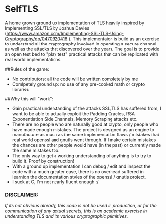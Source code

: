 # SelfTLS
A home grown ground up implementation of TLS heavily inspired by Implementing SSL/TLS by Joshua Davies (https://www.amazon.com/Implementing-SSL-TLS-Using-Cryptography/dp/0470920416 ). 
This implementaion is build as  an exercise to understand all the cryptography involved in operating a secure channel as well
as the attacks that discovered over the years. The goal is to provide an open test bed to "play test" practical attacks that can be 
replicated with real world implementations. 

##Rules of the game:
* No contributors: all the code will be written completely by me
* Comlpetely ground up: no use of any pre-cooked math or crypto libraries

##Why this will "work":
* Gain practical understanding of the attacks SSL/TLS has suffered from, I want to be able to actually exploit the Padding Oracles, RSA Exponentiation Side Channels, Memory Scraping attacks etc. 
* There are no people who are naturally good at crypto, only people who have made enough mistakes. The project is designed as an engine 
to manufacture as much as the same implementation flaws / mistakes that real world openssl and gnutls went through. If I make certain mistakes the chances are other people would have (in the past) or currently made the same mistakes too. 
* The only way to get a working understanding of anything is to try to build it. Proof by construction!  
* With a ground up implementation I can debug / edit and inspect the code with a much greater ease, there is no overhead suffered in
learnign the documentation styles of the openssl / gnutls project.
* I suck at C, I'm not nearly fluent enough :/ 

### DISCLAIMER: 
*If its not obvious already, this code is not be used in production, or for the communication of any actual secrets, 
this is an academic exercise in understanding TLS and its various cryptographic primitives.*
